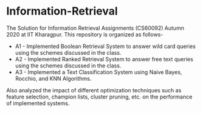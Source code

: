 # Information-Retrieval
The Solution for Information Retrieval Assignments (CS60092) Autumn 2020 at IIT Kharagpur. This repository is organized as follows-

- A1 - Implemented Boolean Retrieval System to answer wild card queries using the schemes discussed in the class. 
- A2 - Implemented Ranked Retrieval System to answer free text queries using the schemes discussed in the class. 
- A3 - Implemented a Text Classification System using Naive Bayes, Rocchio, and KNN Algorithms. 

Also analyzed the impact of different optimization techniques such as feature selection, champion lists, cluster pruning, etc. on the performance of implemented systems.

